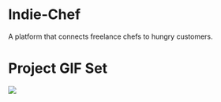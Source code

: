 # Indie-Chef
A platform that connects freelance chefs to hungry customers.

# Project GIF Set

![](https://gifyu.com/images/navigation.gif)
